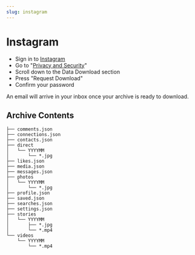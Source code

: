 ```yaml
---
slug: instagram
---
```

# Instagram

* Sign in to [Instagram](https://instagram.com/)
* Go to "[Privacy and Security](https://www.instagram.com/accounts/privacy_and_security/)"
* Scroll down to the Data Download section
* Press "Request Download"
* Confirm your password

An email will arrive in your inbox once your archive is ready to download.

## Archive Contents

```
├── comments.json
├── connections.json
├── contacts.json
├── direct
│   └── YYYYMM
│       └── *.jpg
├── likes.json
├── media.json
├── messages.json
├── photos
│   └── YYYYMM
│       └── *.jpg
├── profile.json
├── saved.json
├── searches.json
├── settings.json
├── stories
│   └── YYYYMM
│       ├── *.jpg
│       └── *.mp4
└── videos
    └── YYYYMM
        └── *.mp4
```
